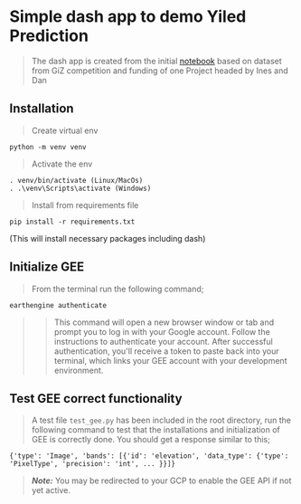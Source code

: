 # Simple dash app to demo Yiled Prediction
> The dash app is created from the initial [notebook](https://colab.research.google.com/drive/1MMTQIwuXv9f2q_W257L6LrLpIll0d34B?usp=sharing) based on dataset from GiZ competition and funding of one Project headed by Ines and Dan

## Installation 
> Create virtual env

```
python -m venv venv
```

> Activate the env

```
. venv/bin/activate (Linux/MacOs)
. .\venv\Scripts\activate (Windows)
```

> Install from requirements file
```
pip install -r requirements.txt
```

(This will install necessary packages including dash)

## Initialize GEE 
> From the terminal run the following command;

`earthengine authenticate`

>> This command will open a new browser window or tab and prompt you to log in with your Google account. Follow the instructions to authenticate your account. After successful authentication, you'll receive a token to paste back into your terminal, which links your GEE account with your development environment.

## Test GEE correct functionality
> A test file `test_gee.py` has been included in the root directory, run the following command to test that the installations and initialization of GEE is correctly done. You should get a response similar to this;

```
{'type': 'Image', 'bands': [{'id': 'elevation', 'data_type': {'type': 'PixelType', 'precision': 'int', ... }}]}
```

> ***Note:*** You may be redirected to your GCP to enable the GEE API if not yet active.